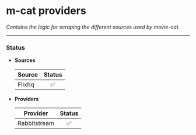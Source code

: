 # m-cat providers

*Contains the logic for scraping the different sources used by movie-cat.*

---

### Status

- **Sources**

    | Source        | Status        |
    | ------------- |:-------------:|
    | Flixhq        | ✅            |
  
- **Providers**

    | Provider     | Status        |
    | ------------- |:-------------:|
    | Rabbitstream  | ✅            |
